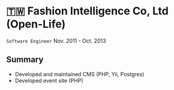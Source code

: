 # 🇹🇼 Fashion Intelligence Co, Ltd (Open-Life)

`Software Engineer` Nov. 2011 - Oct. 2013

## Summary

* Developed and maintained CMS (PHP, Yii, Postgres)
* Developed event site (PHP)

